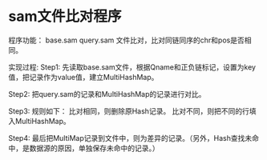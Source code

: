 # sam文件比对程序

程序功能：
base.sam query.sam 文件比对，比对同链同序的chr和pos是否相同。

实现过程:
Step1: 先读取base.sam文件，根据Qname和正负链标记，设置为key值，把记录作为value值，建立MultiHashMap。

Step2: 把query.sam的记录和MultiHashMap的记录进行对比。

Step3: 规则如下：
        比对相同，则删除原Hash记录。
        比对不同，则把不同的行填入MultiHashMap。

Step4: 最后把MultiMap记录到文件中，则为差异的记录。（另外，Hash查找未命中，是数据源的原因，单独保存未命中的记录。）

